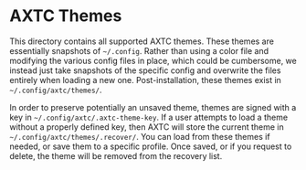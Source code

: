 # AXTC Themes

This directory contains all supported AXTC themes. These themes are essentially snapshots of `~/.config`. Rather than using a color file and modifying the various config files in place, which could be cumbersome, we instead just take snapshots of the specific config and overwrite the files entirely when loading a new one. Post-installation, these themes exist in `~/.config/axtc/themes/`.

In order to preserve potentially an unsaved theme, themes are signed with a key in `~/.config/axtc/.axtc-theme-key`. If a user attempts to load a theme without a properly defined key, then AXTC will store the current theme in `~/.config/axtc/themes/.recover/`. You can load from these themes if needed, or save them to a specific profile. Once saved, or if you request to delete, the theme will be removed from the recovery list.
